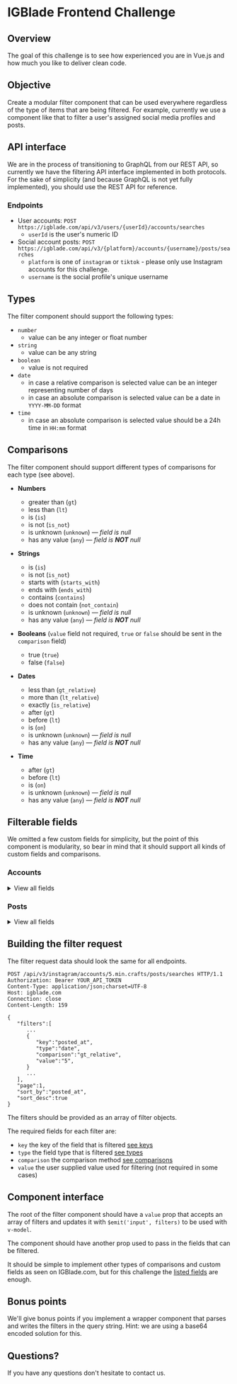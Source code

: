# IGBlade Frontend Challenge

## Overview

The goal of this challenge is to see how experienced you are in Vue.js and how much you like to deliver clean code.

## Objective

Create a modular filter component that can be used everywhere regardless of the type of items that are being filtered. For example, currently we use a component like that to filter a user's assigned social media profiles and posts.

## API interface

We are in the process of transitioning to GraphQL from our REST API, so currently we have the filtering API interface implemented in both protocols. For the sake of simplicity (and because GraphQL is not yet fully implemented), you should use the REST API for reference.

### Endpoints

- User accounts: `POST https://igblade.com/api/v3/users/{userId}/accounts/searches`
  - `userId` is the user's numeric ID
- Social account posts: `POST https://igblade.com/api/v3/{platform}/accounts/{username}/posts/searches`
  - `platform` is one of `instagram` or `tiktok` - please only use Instagram accounts for this challenge.
  - `username` is the social profile's unique username

## Types

The filter component should support the following types:
- `number`
  - value can be any integer or float number
- `string`
  - value can be any string
- `boolean`
  - value is not required
- `date`
  - in case a relative comparison is selected value can be an integer representing number of days
  - in case an absolute comparison is selected value can be a date in `YYYY-MM-DD` format
- `time`
  - in case an absolute comparison is selected value should be a 24h time in `HH:mm` format

## Comparisons

The filter component should support different types of comparisons for each type (see above).
- **Numbers**
  - greater than (`gt`)
  - less than (`lt`)
  - is (`is`)
  - is not (`is_not`)
  - is unknown (`unknown`) — _field is null_
  - has any value (`any`)  — _field is **NOT** null_

- **Strings**
  - is (`is`)
  - is not (`is_not`)
  - starts with (`starts_with`)
  - ends with (`ends_with`)
  - contains (`contains`)
  - does not contain (`not_contain`)
  - is unknown (`unknown`) — _field is null_
  - has any value (`any`)  — _field is **NOT** null_

- **Booleans** (`value` field not required, `true` or `false` should be sent in the `comparison` field)
  - true (`true`)
  - false (`false`)

- **Dates**
  - less than (`gt_relative`)
  - more than (`lt_relative`)
  - exactly (`is_relative`)
  - after (`gt`)
  - before (`lt`)
  - is (`on`)
  - is unknown (`unknown`) — _field is null_
  - has any value (`any`)  — _field is **NOT** null_

- **Time**
  - after (`gt`)
  - before (`lt`)
  - is (`on`)
  - is unknown (`unknown`) — _field is null_
  - has any value (`any`)  — _field is **NOT** null_

## Filterable fields

We omitted a few custom fields for simplicity, but the point of this component is modularity, so bear in mind that it should support all kinds of custom fields and comparisons.

### Accounts

<details>
  <summary>View all fields</summary>

  <p>

    [
     {
        "key":"follower_count",
        "label":"Followers",
        "type":"number"
     },
     {
        "key":"following_count",
        "label":"Followings",
        "type":"number"
     },
     {
        "key":"media_count",
        "label":"Posts",
        "type":"number"
     },
     {
        "key":"engagement_rate",
        "label":"Engagement rate",
        "type":"number"
     },
     {
        "key":"is_private",
        "label":"Is private",
        "type":"boolean"
     },
     {
        "key":"external_url",
        "label":"Profile link",
        "type":"string"
     },
     {
        "key":"is_verified",
        "label":"Is verified",
        "type":"boolean"
     },
     {
        "key":"is_business",
        "label":"Is business",
        "type":"boolean"
     },
     {
        "key":"biography",
        "label":"Biography",
        "type":"string"
     }
    ]

  </p>

</details>

### Posts

<details>
    <summary>View all fields</summary>
    
    <p>
    
    [
       {
          "key":"like_count",
          "label":"Likes",
          "type":"number"
       },
       {
          "key":"comment_count",
          "label":"Comments",
          "type":"number"
       },
       {
          "key":"view_count",
          "label":"Video views",
          "type":"number"
       },
       {
          "key":"caption",
          "label":"Caption",
          "type":"string"
       },
       {
          "key":"posted_at",
          "label":"Posted",
          "type":"date"
       },
       {
          "key":"posted_at",
          "label":"Time of day",
          "type":"time"
       }
    ]
    
    </p>
</details>

## Building the filter request

The filter request data should look the same for all endpoints.

```http request
POST /api/v3/instagram/accounts/5.min.crafts/posts/searches HTTP/1.1
Authorization: Bearer YOUR_API_TOKEN
Content-Type: application/json;charset=UTF-8
Host: igblade.com
Connection: close
Content-Length: 159

{
   "filters":[
      ...
      {
         "key":"posted_at",
         "type":"date",
         "comparison":"gt_relative",
         "value":"5",
      }
      ...
   ],
   "page":1,
   "sort_by":"posted_at",
   "sort_desc":true
}
```

The filters should be provided as an array of filter objects.

The required fields for each filter are:
- `key` the key of the field that is filtered [see keys](#filterable-fields)
- `type` the field type that is filtered [see types](#types)
- `comparison` the comparison method [see comparisons](#comparisons)
- `value` the user supplied value used for filtering (not required in some cases)

## Component interface

The root of the filter component should have a `value` prop that accepts an array of filters and updates it with `$emit('input', filters)` to be used with `v-model`.

The component should have another prop used to pass in the fields that can be filtered.

It should be simple to implement other types of comparisons and custom fields as seen on IGBlade.com, but for this challenge the [listed fields](#filterable-fields) are enough.

## Bonus points

We'll give bonus points if you implement a wrapper component that parses and writes the filters in the query string. Hint: we are using a base64 encoded solution for this.

## Questions?

If you have any questions don't hesitate to contact us.
